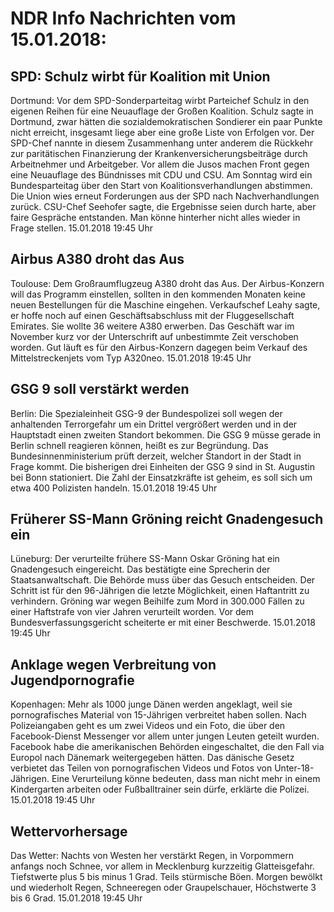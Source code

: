 # NDR Info Nachrichten vom 15.01.2018:


## SPD: Schulz wirbt für Koalition mit Union
Dortmund: Vor dem SPD-Sonderparteitag wirbt Parteichef Schulz in den eigenen Reihen für eine Neuauflage der Großen Koalition. Schulz sagte in Dortmund, zwar hätten die sozialdemokratischen Sondierer ein paar Punkte nicht erreicht, insgesamt liege aber eine große Liste von Erfolgen vor. Der SPD-Chef nannte in diesem Zusammenhang unter anderem die Rückkehr zur paritätischen Finanzierung der Krankenversicherungsbeiträge durch Arbeitnehmer und Arbeitgeber. Vor allem die Jusos machen Front gegen eine Neuauflage des Bündnisses mit CDU und CSU. Am Sonntag wird ein Bundesparteitag über den Start von Koalitionsverhandlungen abstimmen. Die Union wies erneut Forderungen aus der SPD nach Nachverhandlungen zurück. CSU-Chef Seehofer sagte, die Ergebnisse seien durch harte, aber faire Gespräche entstanden. Man könne hinterher nicht alles wieder in Frage stellen. 15.01.2018 19:45 Uhr 

## Airbus A380 droht das Aus
Toulouse: Dem Großraumflugzeug A380 droht das Aus. Der Airbus-Konzern will das Programm einstellen, sollten in den kommenden Monaten keine neuen Bestellungen für die Maschine eingehen. Verkaufschef Leahy sagte, er hoffe noch auf einen Geschäftsabschluss mit der Fluggesellschaft Emirates. Sie wollte 36 weitere A380 erwerben. Das Geschäft war im November kurz vor der Unterschrift auf unbestimmte Zeit verschoben worden. Gut läuft es für den Airbus-Konzern dagegen beim Verkauf des Mittelstreckenjets vom Typ A320neo. 15.01.2018 19:45 Uhr 

## GSG 9 soll verstärkt werden
Berlin:	Die Spezialeinheit GSG-9 der Bundespolizei soll wegen der anhaltenden Terrorgefahr um ein Drittel vergrößert werden und in der Hauptstadt einen zweiten Standort bekommen. Die GSG 9 müsse gerade in Berlin schnell reagieren können, heißt es zur Begründung. Das Bundesinnenministerium prüft derzeit, welcher Standort in der Stadt in Frage kommt. Die bisherigen drei Einheiten der GSG 9 sind in St. Augustin bei Bonn stationiert. Die Zahl der Einsatzkräfte ist geheim, es soll sich um etwa 400 Polizisten handeln. 15.01.2018 19:45 Uhr 

## Früherer SS-Mann Gröning reicht Gnadengesuch ein
Lüneburg: Der verurteilte frühere SS-Mann Oskar Gröning hat ein Gnadengesuch eingereicht. Das bestätigte eine Sprecherin der Staatsanwaltschaft. Die Behörde muss über das Gesuch entscheiden. Der Schritt ist für den 96-Jährigen die letzte Möglichkeit, einen Haftantritt zu verhindern. Gröning war wegen Beihilfe zum Mord in 300.000 Fällen zu einer Haftstrafe von vier Jahren verurteilt worden. Vor dem Bundesverfassungsgericht scheiterte er mit einer Beschwerde. 15.01.2018 19:45 Uhr 

## Anklage wegen Verbreitung von Jugendpornografie
Kopenhagen:			Mehr als 1000 junge Dänen werden angeklagt, weil sie pornografisches Material von 15-Jährigen verbreitet haben sollen. Nach Polizeiangaben geht es um zwei Videos und ein Foto, die über den Facebook-Dienst Messenger vor allem unter jungen Leuten geteilt wurden. Facebook habe die amerikanischen Behörden eingeschaltet, die den Fall via Europol nach Dänemark weitergegeben hätten. Das dänische Gesetz verbietet das Teilen von pornografischen Videos und Fotos von Unter-18-Jährigen. Eine Verurteilung könne bedeuten, dass man nicht mehr in einem Kindergarten arbeiten oder Fußballtrainer sein dürfe, erklärte die Polizei. 15.01.2018 19:45 Uhr 

## Wettervorhersage
Das Wetter:
Nachts von Westen her verstärkt Regen, in Vorpommern anfangs noch Schnee, vor allem in Mecklenburg kurzzeitig Glatteisgefahr. Tiefstwerte plus 5 bis minus 1 Grad. Teils stürmische Böen. Morgen bewölkt und wiederholt Regen, Schneeregen oder Graupelschauer, Höchstwerte 3 bis 6 Grad. 15.01.2018 19:45 Uhr 
